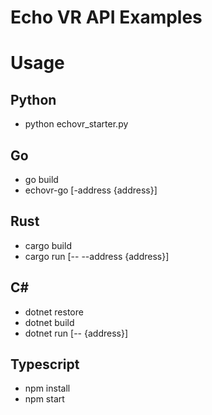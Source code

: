 # Echo VR API Examples

# Usage

## Python

* python echovr_starter.py

## Go

* go build
* echovr-go [-address {address}]

## Rust

* cargo build
* cargo run [-- --address {address}]

## C#

* dotnet restore
* dotnet build
* dotnet run [-- {address}]

## Typescript

* npm install
* npm start
